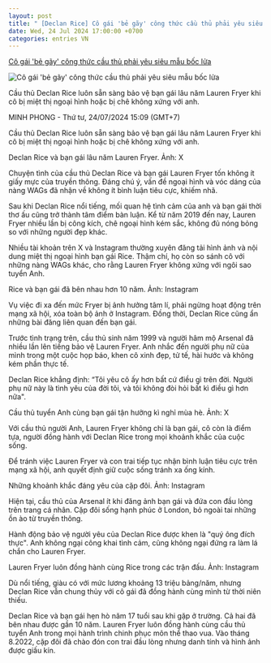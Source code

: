 ```yaml
---
layout: post
title: " [Declan Rice] Cô gái 'bẻ gãy' công thức cầu thủ phải yêu siêu mẫu bốc lửa"
date: Wed, 24 Jul 2024 17:00:00 +0700
categories: entries VN
---
```

[Cô gái 'bẻ gãy' công thức cầu thủ phải yêu siêu mẫu bốc lửa](https://laodong.vn/gia-dinh-hon-nhan/co-gai-be-gay-cong-thuc-cau-thu-phai-yeu-sieu-mau-boc-lua-1370792.ldo)

![Cô gái 'bẻ gãy' công thức cầu thủ phải yêu siêu mẫu bốc lửa](https://media-cdn-v2.laodong.vn/storage/newsportal/2024/7/24/1370792/Rice3.jpeg?w=800&h=420&crop=auto&scale=both)

Cầu thủ Declan Rice luôn sẵn sàng bảo vệ bạn gái lâu năm Lauren Fryer khi cô bị miệt thị ngoại hình hoặc bị chê không xứng với anh.

MINH PHONG - Thứ tư, 24/07/2024 15:09 (GMT+7)

Cầu thủ Declan Rice luôn sẵn sàng bảo vệ bạn gái lâu năm Lauren Fryer khi cô bị miệt thị ngoại hình hoặc bị chê không xứng với anh.

Declan Rice và bạn gái lâu năm Lauren Fryer. Ảnh: X

Chuyện tình của cầu thủ Declan Rice và bạn gái Lauren Fryer tốn không ít giấy mực của truyền thông. Đáng chú ý, vấn đề ngoại hình và vóc dáng của nàng WAGs đã nhận về không ít bình luận tiêu cực, khiếm nhã.

Sau khi Declan Rice nổi tiếng, mối quan hệ tình cảm của anh và bạn gái thời thơ ấu cũng trở thành tâm điểm bàn luận. Kể từ năm 2019 đến nay, Lauren Fryer nhiều lần bị công kích, chê ngoại hình kém sắc, không đủ nóng bỏng so với những người đẹp khác.

Nhiều tài khoản trên X và Instagram thường xuyên đăng tải hình ảnh và nội dung miệt thị ngoại hình bạn gái Rice. Thậm chí, họ còn so sánh cô với những nàng WAGs khác, cho rằng Lauren Fryer không xứng với ngôi sao tuyển Anh.

Rice và bạn gái đã bên nhau hơn 10 năm. Ảnh: Instagram

Vụ việc đi xa đến mức Fryer bị ảnh hưởng tâm lí, phải ngừng hoạt động trên mạng xã hội, xóa toàn bộ ảnh ở Instagram. Đồng thời, Declan Rice cũng ẩn những bài đăng liên quan đến bạn gái.

Trước tình trạng trên, cầu thủ sinh năm 1999 và người hâm mộ Arsenal đã nhiều lần lên tiếng bảo vệ Lauren Fryer. Anh nhắc đến người phụ nữ của mình trong một cuộc họp báo, khen cô xinh đẹp, tử tế, hài hước và không kém phần thực tế.

Declan Rice khẳng định: “Tôi yêu cô ấy hơn bất cứ điều gì trên đời. Người phụ nữ này là tình yêu của đời tôi, và tôi không đòi hỏi bất kì điều gì hơn nữa".

Cầu thủ tuyển Anh cùng bạn gái tận hưởng kì nghỉ mùa hè. Ảnh: X

Với cầu thủ người Anh, Lauren Fryer không chỉ là bạn gái, cô còn là điểm tựa, người đồng hành với Declan Rice trong mọi khoảnh khắc của cuộc sống.

Để tránh việc Lauren Fryer và con trai tiếp tục nhận bình luận tiêu cực trên mạng xã hội, anh quyết định giữ cuộc sống tránh xa ống kính.

Những khoảnh khắc đáng yêu của cặp đôi. Ảnh: Instagram

Hiện tại, cầu thủ của Arsenal ít khi đăng ảnh bạn gái và đứa con đầu lòng trên trang cá nhân. Cặp đôi sống hạnh phúc ở London, bỏ ngoài tai những ồn ào từ truyền thông.

Hành động bảo vệ người yêu của Declan Rice được khen là "quý ông đích thực". Anh không ngại công khai tình cảm, cũng không ngại đứng ra làm lá chắn cho Lauren Fryer.

Lauren Fryer luôn đồng hành cùng Rice trong các trận đấu. Ảnh: Instagram

Dù nổi tiếng, giàu có với mức lương khoảng 13 triệu bảng/năm, nhưng Declan Rice vẫn chung thủy với cô gái đã đồng hành cùng mình từ thời niên thiếu.

Declan Rice và bạn gái hẹn hò năm 17 tuổi sau khi gặp ở trường. Cả hai đã bên nhau được gần 10 năm. Lauren Fryer luôn đồng hành cùng cầu thủ tuyển Anh trong mọi hành trình chinh phục môn thể thao vua. Vào tháng 8.2022, cặp đôi đã chào đón con trai đầu lòng nhưng danh tính và hình ảnh được giấu kín.

